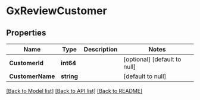 # GxReviewCustomer

## Properties
Name | Type | Description | Notes
------------ | ------------- | ------------- | -------------
**CustomerId** | **int64** |  | [optional] [default to null]
**CustomerName** | **string** |  | [default to null]

[[Back to Model list]](../README.md#documentation-for-models) [[Back to API list]](../README.md#documentation-for-api-endpoints) [[Back to README]](../README.md)

